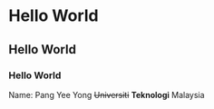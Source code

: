 # Hello World
## Hello World
### Hello World

Name: Pang Yee Yong
~~Universiti~~ **Teknologi** Malaysia
